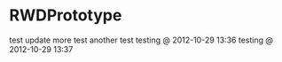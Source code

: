 RWDPrototype
============
test update
more test
another test
testing @ 2012-10-29 13:36
testing @ 2012-10-29 13:37
